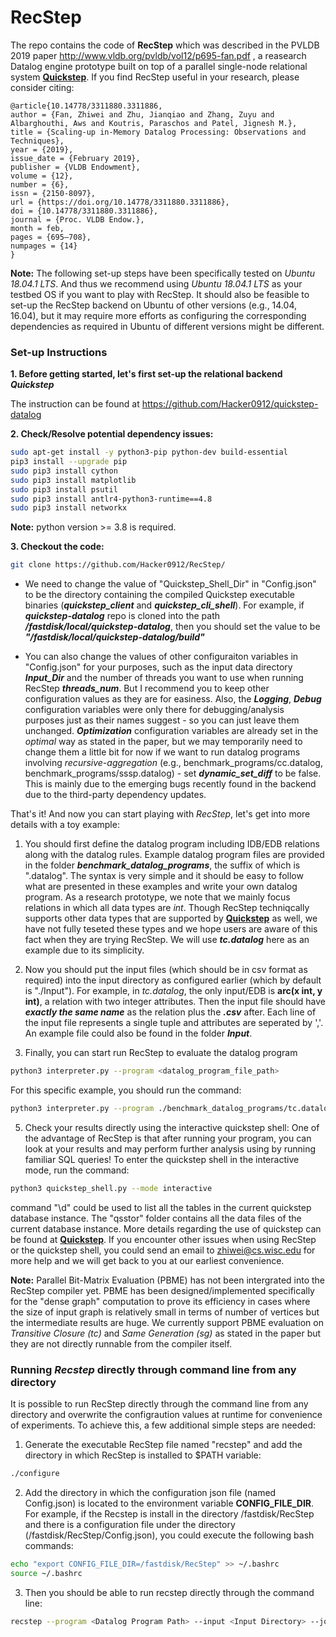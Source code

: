 # RecStep

The repo contains the code of **RecStep** which was described in the PVLDB 2019 paper http://www.vldb.org/pvldb/vol12/p695-fan.pdf , a reasearch Datalog engine prototype built on top of a parallel single-node relational system **[Quickstep](http://www.vldb.org/pvldb/vol11/p663-patel.pdf)**. If you find RecStep useful in your research, please consider citing:

    @article{10.14778/3311880.3311886,
    author = {Fan, Zhiwei and Zhu, Jianqiao and Zhang, Zuyu and Albarghouthi, Aws and Koutris, Paraschos and Patel, Jignesh M.},
    title = {Scaling-up in-Memory Datalog Processing: Observations and Techniques},
    year = {2019},
    issue_date = {February 2019},
    publisher = {VLDB Endowment},
    volume = {12},
    number = {6},
    issn = {2150-8097},
    url = {https://doi.org/10.14778/3311880.3311886},
    doi = {10.14778/3311880.3311886},
    journal = {Proc. VLDB Endow.},
    month = feb,
    pages = {695–708},
    numpages = {14}
    }

**Note:** The following set-up steps have been specifically tested on *Ubuntu 18.04.1 LTS*. And thus we recommend using *Ubuntu 18.04.1 LTS* as your testbed OS if you want to play with RecStep. It should also be feasible to set-up the RecStep backend on Ubuntu of other versions (e.g., 14.04, 16.04), but it may require more efforts as configuring the corresponding dependencies as required in Ubuntu of different versions might be different. 


### Set-up Instructions

**1. Before getting started, let's first set-up the relational backend *Quickstep***

The instruction can be found at https://github.com/Hacker0912/quickstep-datalog

**2. Check/Resolve potential dependency issues:**
 
``` bash
sudo apt-get install -y python3-pip python-dev build-essential
pip3 install --upgrade pip
sudo pip3 install cython
sudo pip3 install matplotlib
sudo pip3 install psutil
sudo pip3 install antlr4-python3-runtime==4.8
sudo pip3 install networkx
```

**Note:** python version >= 3.8 is required.

**3. Checkout the code:**
```bash
git clone https://github.com/Hacker0912/RecStep/
```

* We need to change the value of "Quickstep_Shell_Dir" in "Config.json" to be the directory containing the compiled Quickstep executable binaries (***quickstep_client*** and ***quickstep_cli_shell***). For example, if ***quickstep-datalog*** repo is cloned into the path ***/fastdisk/local/quickstep-datalog***, then you should set the value to be ***"/fastdisk/local/quickstep-datalog/build"***

* You can also change the values of other configuraiton variables in "Config.json" for your purposes, such as the input data directory ***Input_Dir*** and the number of threads you want to use when running RecStep ***threads_num***. But I recommend you to keep other configuration values
as they are for easiness. Also, the ***Logging***, ***Debug*** configuration variables were only there for debugging/analysis purposes just as their names suggest - so you can just leave them unchanged. ***Optimization*** configuration variables are already set in the *optimal* way as stated in the paper, but we may temporarily need to change them a little bit for now if we want to run datalog programs involving *recursive-aggregation* (e.g., benchmark_programs/cc.datalog, benchmark_programs/sssp.datalog) - set ***dynamic_set_diff*** to be false. This is mainly due to the emerging bugs recently found in the backend due to the third-party dependency updates.

That's it! And now you can start playing with *RecStep*, let's get into more details with a toy example: 

1. You should first define the datalog program including IDB/EDB relations along with the datalog rules. Example datalog program files are provided in the folder ***benchmark_datalog_programs***, the suffix of which is ".datalog". The syntax is very simple and it should be easy to follow what are presented in these examples and write your own datalog program. As a research prototype, we note that we mainly focus relations in which all data types are *int*. Though RecStep techniqcally supports other data types that are supported by **[Quickstep](https://github.com/apache/incubator-retired-quickstep)** as well, we have not fully teseted these types and we hope users are aware of this fact when they are trying RecStep. We will use ***tc.datalog*** here as an example due to its simplicity. 


2. Now you should put the input files (which should be in csv format as required) into the input directory as configured earlier (which by default is "./Input"). For example, in *tc.datalog*, the 
only input/EDB is **arc(x  int, y int)**, a relation with two integer attributes. Then the input file should have ***exactly the same name*** as the relation plus the ***.csv*** after. Each line of the input file represents a single tuple and attributes are seperated by ','. An example file could also be found in the folder ***Input***. 


3. Finally, you can start run RecStep to evaluate the datalog program 
``` bash
python3 interpreter.py --program <datalog_program_file_path> 
```
For this specific example, you should run the command:
``` bash
python3 interpreter.py --program ./benchmark_datalog_programs/tc.datalog
```

5. Check your results directly using the interactive quickstep shell:
One of the advantage of RecStep is that after running your program, you can look at your results and may perform further 
analysis using by running familiar SQL queries! To enter the quickstep shell in the interactive mode, run the command:
``` bash
python3 quickstep_shell.py --mode interactive
```
command "\d" could be used to list all the tables in the current quickstep database instance. The "qsstor" folder contains all the data files of the current database instance. More details regarding the use of quickstep can be found at **[Quickstep](https://github.com/apache/incubator-retired-quickstep)**. If you encounter other issues when using RecStep or the quickstep shell, you could send an email to zhiwei@cs.wisc.edu for more help and we will get back to you at our earliest convenience.

**Note:** Parallel Bit-Matrix Evaluation (PBME) has not been intergrated into the RecStep compiler yet. PBME has been designed/implemented specifically for the "dense graph" computation to prove its efficiency in cases where the size of input graph is relatively small in terms of number of vertices but the intermediate results are huge. We currently support PBME evaluation on *Transitive Closure (tc)* and *Same Generation (sg)* as stated in the paper but they are not directly runnable from the compiler itself.

### Running ***Recstep*** directly through command line from any directory 
It is possible to run RecStep directly through the command line from any directory and overwrite the configraution values at runtime for convenience of experiments. To achieve this, a few additional simple steps are needed:

1. Generate the executable RecStep file named "recstep" and add the directory in which RecStep is installed to $PATH variable:
``` bash
./configure
```

2. Add the directory in which the configuration json file (named Config.json) is located to the environment variable **CONFIG_FILE_DIR**. For example, if the Recstep is install in the directory /fastdisk/RecStep and there is a configuration file under the directory (/fastdisk/RecStep/Config.json), you could execute the following bash commands:
``` bash
echo "export CONFIG_FILE_DIR=/fastdisk/RecStep" >> ~/.bashrc
source ~/.bashrc
```

3. Then you should be able to run recstep directly through the command line:
``` bash
recstep --program <Datalog Program Path> --input <Input Directory> --jobs <Workers/Number of Threads>
```


